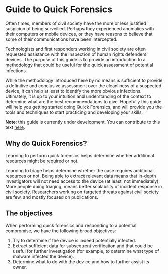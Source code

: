 # Guide to Quick Forensics

Often times, members of civil society have the more or less justified suspicion of being surveilled. Perhaps they experienced anomalies with their computers or mobile devices, or they have reasons to believe that some of their communications have been intercepted.

Technologists and first responders working in civil society are often requested assistance with the inspection of human rights defenders' devices.
The purpose of this guide is to provide an introduction to a methodology that could be useful for the quick assessment of potential infections. 

While the methodology introduced here by no means is sufficient to provide a definitive and conclusive assessment over the cleanliness of a suspected device, it can help at least to identify the more obvious infections. Ultimately, it is up to your intuition and understanding of the context to determine what are the best recommendations to give. Hopefully this guide will help you getting started doing Quick Forensics, and will provide you the tools and techniques to start practicing and developing your skills.

**Note**: this guide is currently under development. You can contribute to this text [here](https://github.com/securitywithoutborders/guide-to-quick-forensics).

## Why do Quick Forensics?

Learning to perform quick forensics helps determine whether additional resources might be required or not. 

Learning to triage helps determine whether the case requires additional resources or not.
Being able to extract relevant data means that in-depth investigators will not need access to the device (at least, not immediately).
More people doing triaging, means better scalability of incident response in civil society.
Researchers working on targeted threats against civil society are few, and mostly focused on publications.

## The objectives

When performing quick forensics and responding to a potential compromise, we have the following broad objectives:

1. Try to determine if the device is indeed potentially infected.
2. Extract sufficient data for subsequent verification and that could be useful for further investigation (for example, to determine what type of malware infected the device).
3. Determine what to do with the device and how to further assist its owner.
